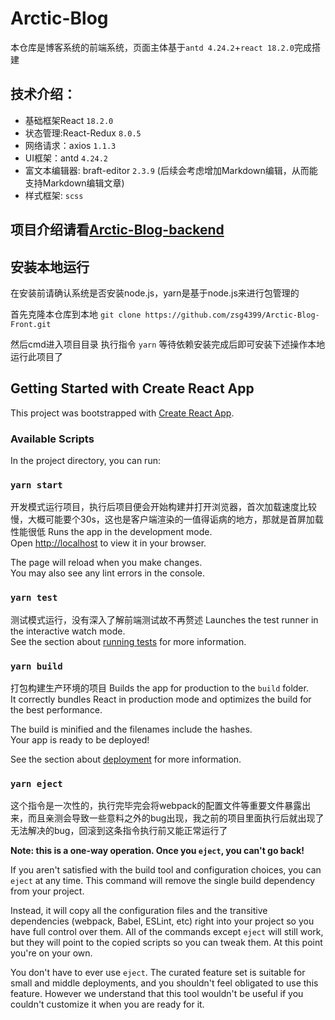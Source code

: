 # Arctic-Blog

本仓库是博客系统的前端系统，页面主体基于`antd 4.24.2`+`react 18.2.0`完成搭建

## 技术介绍：
* 基础框架React `18.2.0`
* 状态管理:React-Redux `8.0.5`
* 网络请求：axios `1.1.3`
* UI框架：antd `4.24.2`
* 富文本编辑器: braft-editor `2.3.9` (后续会考虑增加Markdown编辑，从而能支持Markdown编辑文章)
* 样式框架: `scss`
## 项目介绍请看[Arctic-Blog-backend](https://github.com/zsg4399/Arctic-blog-backend)

## 安装本地运行
在安装前请确认系统是否安装node.js，yarn是基于node.js来进行包管理的

首先克隆本仓库到本地
`git clone https://github.com/zsg4399/Arctic-Blog-Front.git`

然后cmd进入项目目录
执行指令 `yarn` 
等待依赖安装完成后即可安装下述操作本地运行此项目了

## Getting Started with Create React App

This project was bootstrapped with [Create React App](https://github.com/facebook/create-react-app).

### Available Scripts

In the project directory, you can run:

### `yarn start`
开发模式运行项目，执行后项目便会开始构建并打开浏览器，首次加载速度比较慢，大概可能要个30s，这也是客户端渲染的一值得诟病的地方，那就是首屏加载性能很低
Runs the app in the development mode.\
Open [http://localhost](http://localhost) to view it in your browser.

The page will reload when you make changes.\
You may also see any lint errors in the console.

### `yarn test`
测试模式运行，没有深入了解前端测试故不再赘述
Launches the test runner in the interactive watch mode.\
See the section about [running tests](https://facebook.github.io/create-react-app/docs/running-tests) for more information.

### `yarn build`
打包构建生产环境的项目
Builds the app for production to the `build` folder.\
It correctly bundles React in production mode and optimizes the build for the best performance.

The build is minified and the filenames include the hashes.\
Your app is ready to be deployed!

See the section about [deployment](https://facebook.github.io/create-react-app/docs/deployment) for more information.

### `yarn eject`
这个指令是一次性的，执行完毕完会将webpack的配置文件等重要文件暴露出来，而且亲测会导致一些意料之外的bug出现，我之前的项目里面执行后就出现了无法解决的bug，回滚到这条指令执行前又能正常运行了

**Note: this is a one-way operation. Once you `eject`, you can't go back!**

If you aren't satisfied with the build tool and configuration choices, you can `eject` at any time. This command will remove the single build dependency from your project.

Instead, it will copy all the configuration files and the transitive dependencies (webpack, Babel, ESLint, etc) right into your project so you have full control over them. All of the commands except `eject` will still work, but they will point to the copied scripts so you can tweak them. At this point you're on your own.

You don't have to ever use `eject`. The curated feature set is suitable for small and middle deployments, and you shouldn't feel obligated to use this feature. However we understand that this tool wouldn't be useful if you couldn't customize it when you are ready for it.

